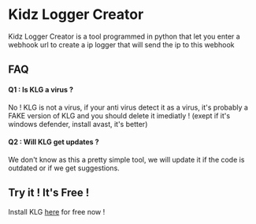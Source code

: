 
# Kidz Logger Creator

Kidz Logger Creator is a tool programmed in python that let you enter a webhook url to create a ip logger that will send the ip to this webhook


## FAQ

#### Q1 : Is KLG a virus ?

No ! KLG is not a virus, if your anti virus detect it as a virus, it's probably a FAKE version of KLG and you should delete it imediatly ! (exept if it's windows defender, install avast, it's better)

#### Q2 : Will KLG get updates ?

We don't know as this a pretty simple tool, we will update it if the code is outdated or if we get suggestions.


## Try it ! It's Free !

Install KLG [here](https://github.com/KidzOfficial/KidzLogCreator/releases/tag/V1.0) for free now !
